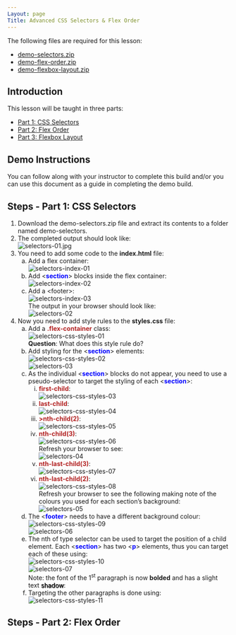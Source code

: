 ```yaml
---
Layout: page
Title: Advanced CSS Selectors & Flex Order
---
```


<style>
    .shadow{
        text-shadow: 1px 1px;
    }
    .css-class{
        color: firebrick;
        font-weight: bold;
    }
    .html-class{
        color: blue;
        font-weight: bold;
    }
</style>

The following files are required for this lesson:
* [demo-selectors.zip](files/demo-selectors.zip)
* [demo-flex-order.zip](files/demo-flex-order.zip)
* [demo-flexbox-layout.zip](files/demo-flexbox-layout.zip)

## Introduction
This lesson will be taught in three parts:
* [Part 1: CSS Selectors](#selectors)
* [Part 2: Flex Order](#order)
* [Part 3: Flexbox Layout](#layout)

## Demo Instructions
You can follow along with your instructor to complete this build and/or you can use this document as a guide in completing the demo build.

## Steps - <a ID="selectors">Part 1</a>: CSS Selectors
1.	Download the demo-selectors.zip file and extract its contents to a folder named demo-selectors.
2.	The completed output should look like:<br>
![selectors-01.jpg](files/selectors-01.jpg)
3.	You need to add some code to the **index.html** file:<br>
    <ol type="a">
        <li>Add a flex container:<br>
        <img src="files/selectors-index-01.jpg" alt="selectors-index-01">
        </li>
        <li>Add &lt;<span class="html-class">section</span>&gt; blocks inside the flex container:<br>
        <img src="files/selectors-index-02.jpg" alt="selectors-index-02">
        </li>
        <li>Add a &lt;footer&gt;:<br>
        <img src="files/selectors-index-03.jpg" alt="selectors-index-03"><br>
        The output in your browser should look like:<br>
        <img src="files/selectors-02.jpg" alt="selectors-02">
        </li>
    </ol>
4.	Now you need to add style rules to the **styles.css** file:<br>
    <ol type="a">
        <li>Add a <span class="css-class">.flex-container</span> class:<br>
        <img src="files/selectors-css-styles-01.jpg" alt="selectors-css-styles-01"><br>
        <b>Question</b>: What does this style rule do?
        </li>
        <li>Add styling for the &lt;<span class="html-class">section</span>&gt; elements:<br>
        <img src="files/selectors-css-styles-02.jpg" alt="selectors-css-styles-02"><br>
        <img src="files/selectors-03.jpg" alt="selectors-03">
        </li>
        <li>As the individual &lt;<span class="html-class">section</span>&gt; blocks do not appear, you need to use a pseudo-selector to target the styling of each &lt;<span class="html-class">section</span>&gt;:
            <ol type="i">
                <li><span class="css-class">first-child</span>:<br>
                <img src="files/selectors-css-styles-03.jpg" alt="selectors-css-styles-03">
                </li>
                <li><span class="css-class">last-child</span>:<br>
                <img src="files/selectors-css-styles-04.jpg" alt="selectors-css-styles-04">
                </li>
                <li><span class="css-class">>nth-child(2)</span>:<br>
                <img src="files/selectors-css-styles-05.jpg" alt="selectors-css-styles-05">
                </li>
                <li><span class="css-class">nth-child(3)</span>:<br>
                <img src="files/selectors-css-styles-06.jpg" alt="selectors-css-styles-06"><br>
                Refresh your browser to see:<br>
                <img src="files/selectors-04.jpg" alt="selectors-04">
                </li>
                <li><span class="css-class">nth-last-child(3)</span>:<br>
                <img src="files/selectors-css-styles-07.jpg" alt="selectors-css-styles-07">
                </li>
                <li><span class="css-class">nth-last-child(2)</span>:<br>
                <img src="files/selectors-css-styles-08.jpg" alt="selectors-css-styles-08"><br>
                Refresh your browser to see the following making note of the colours you used for each section’s background:<br>
                <img src="files/selectors-05.jpg" alt="selectors-05">
                </li>
            </ol>
        </li>
        <li>The &lt;<span class="html-class">footer</span>&gt; needs to have a different background colour:<br>
        <img src="files/selectors-css-styles-09.jpg" alt="selectors-css-styles-09"><br>
        <img src="files/selectors-06.jpg" alt="selectors-06">
        </li>
        <li>The nth of type selector can be used to target the position of a child element. Each &lt;<span class="html-class">section</span>&gt; has two &lt;<span class="html-class">p</span>&gt; elements, thus you can target each of these using:<br>
        <img src="files/selectors-css-styles-10.jpg" alt="selectors-css-styles-10"><br>
        <img src="files/selectors-07.jpg" alt="selectors-07"><br>
        Note: the font of the 1<sup>st</sup> paragraph is now <b>bolded</b> and has a slight text <span class="shadow">shadow</span>:
        </li>
        <li>Targeting the other paragraphs is done using:<br>
        <img src="files/selectors-css-styles-11.jpg" alt="selectors-css-styles-11">
        </li>
    </ol>

## Steps - <a ID="order">Part 2</a>: Flex Order
